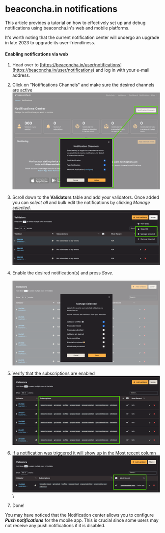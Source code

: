 # beaconcha.in notifications

This article provides a tutorial on how to effectively set up and debug notifications using beaconcha.in's web and mobile platforms.&#x20;

It's worth noting that the current notification center will undergo an upgrade in late 2023 to upgrade its user-friendliness.

#### Enabling notifications via web

1. Head over to [https://beaconcha.in/user/notifications](https://beaconcha.in/user/notifications) and log in with your e-mail address.
2. Click on "Notifications Channels" and make sure the desired channels are active\
   ![](<../.gitbook/assets/image (22).png>)
3. Scroll down to the **Validators** table and add your validators. Once added you can _select all_ and bulk edit the notifications by clicking _Manage selected_.\
   ![](<../.gitbook/assets/image (14).png>)
4. Enable the desired notification(s) and press _Save_.\
   \
   ![](<../.gitbook/assets/image (24).png>)
5. Verify that the subscriptions are enabled\
   ![](<../.gitbook/assets/image (23).png>)
6. If a notification was triggered it will show up in the Most recent column\
   ![](<../.gitbook/assets/image (13).png>)\

7. Done!

You may have noticed that the Notification center allows you to configure _**Push notifications**_ for the mobile app. This is crucial since some users may not receive any push notifications if it is disabled.



